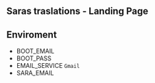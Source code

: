 ## Saras traslations - Landing Page

## Enviroment 

 * BOOT_EMAIL
 * BOOT_PASS
 * EMAIL_SERVICE `Gmail`
 * SARA_EMAIL
